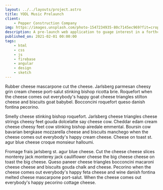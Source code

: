 ```yaml
---
layout: ../../layouts/project.astro
title: YODL Music Prelaunch
client:
    - Pepper Construction Company
img: https://images.unsplash.com/photo-1547234935-80c7145ec969?fit=crop&w=1400&h=700&q=7
description: A pre-launch web application to guage interest in a forthcoming music application.
published_on: 2021-02-01 00:00:00
tags:
    - html
    - css
    - js
    - firebase
    - angular
    - design
    - sketch
---
```


Rubber cheese mascarpone cut the cheese. Jarlsberg parmesan cheesy grin cream cheese port-salut stinking bishop ricotta brie. Roquefort when the cheese comes out everybody's happy goat cheese triangles stilton cheese and biscuits goat babybel. Bocconcini roquefort queso danish fontina pecorino.

Smelly cheese stinking bishop roquefort. Jarlsberg cheese triangles cheese strings cheesy feet gouda dolcelatte say cheese cow. Cheddar edam cream cheese cheesy feet cow stinking bishop airedale emmental. Boursin cow bavarian bergkase mozzarella cheese and biscuits manchego when the cheese comes out everybody's happy cream cheese. Cheese on toast st. agur blue cheese croque monsieur halloumi.

Fromage frais jarlsberg st. agur blue cheese. Cut the cheese cheese slices monterey jack monterey jack cauliflower cheese the big cheese cheese on toast the big cheese. Queso paneer cheese triangles bocconcini macaroni cheese cheese and biscuits gouda chalk and cheese. Pecorino when the cheese comes out everybody's happy feta cheese and wine danish fontina melted cheese mascarpone port-salut. When the cheese comes out everybody's happy pecorino cottage cheese.
